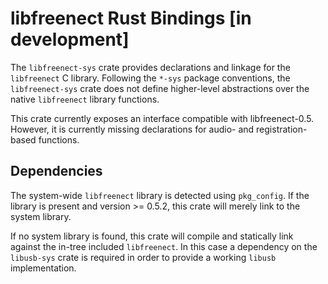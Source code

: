 # libfreenect Rust Bindings [in development]
The `libfreenect-sys` crate provides declarations and linkage for the
`libfreenect` C library. Following the `*-sys` package conventions, the
`libfreenect-sys` crate does not define higher-level abstractions over the
native `libfreenect` library functions.

This crate currently exposes an interface compatible with libfreenect-0.5.
However, it is currently missing declarations for audio- and registration-based
functions.

## Dependencies
The system-wide `libfreenect` library is detected using `pkg_config`. If the
library is present and version >= 0.5.2, this crate will merely link to the
system library.

If no system library is found, this crate will compile and statically link
against the in-tree included `libfreenect`. In this case a dependency on the
`libusb-sys` crate is required in order to provide a working `libusb`
implementation.
